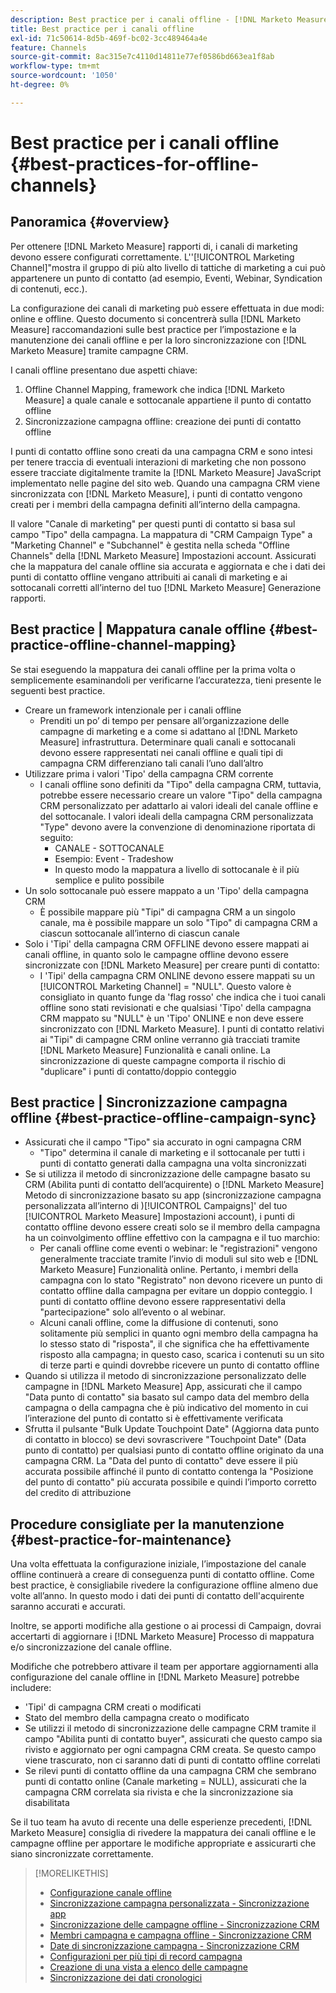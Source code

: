 ```yaml
---
description: Best practice per i canali offline - [!DNL Marketo Measure] - Documentazione del prodotto
title: Best practice per i canali offline
exl-id: 71c50614-8d5b-469f-bc02-3cc489464a4e
feature: Channels
source-git-commit: 8ac315e7c4110d14811e77ef0586bd663ea1f8ab
workflow-type: tm+mt
source-wordcount: '1050'
ht-degree: 0%

---
```


# Best practice per i canali offline {#best-practices-for-offline-channels}

## Panoramica {#overview}

Per ottenere [!DNL Marketo Measure] rapporti di, i canali di marketing devono essere configurati correttamente. L&#39;&#39;[!UICONTROL Marketing Channel]&quot;mostra il gruppo di più alto livello di tattiche di marketing a cui può appartenere un punto di contatto (ad esempio, Eventi, Webinar, Syndication di contenuti, ecc.).

La configurazione dei canali di marketing può essere effettuata in due modi: online e offline. Questo documento si concentrerà sulla [!DNL Marketo Measure] raccomandazioni sulle best practice per l’impostazione e la manutenzione dei canali offline e per la loro sincronizzazione con [!DNL Marketo Measure] tramite campagne CRM.

I canali offline presentano due aspetti chiave:

1. Offline Channel Mapping, framework che indica [!DNL Marketo Measure] a quale canale e sottocanale appartiene il punto di contatto offline
1. Sincronizzazione campagna offline: creazione dei punti di contatto offline

I punti di contatto offline sono creati da una campagna CRM e sono intesi per tenere traccia di eventuali interazioni di marketing che non possono essere tracciate digitalmente tramite la [!DNL Marketo Measure] JavaScript implementato nelle pagine del sito web. Quando una campagna CRM viene sincronizzata con [!DNL Marketo Measure], i punti di contatto vengono creati per i membri della campagna definiti all’interno della campagna.

Il valore &quot;Canale di marketing&quot; per questi punti di contatto si basa sul campo &quot;Tipo&quot; della campagna. La mappatura di &quot;CRM Campaign Type&quot; a &quot;Marketing Channel&quot; e &quot;Subchannel&quot; è gestita nella scheda &quot;Offline Channels&quot; della [!DNL Marketo Measure] Impostazioni account. Assicurati che la mappatura del canale offline sia accurata e aggiornata e che i dati dei punti di contatto offline vengano attribuiti ai canali di marketing e ai sottocanali corretti all’interno del tuo [!DNL Marketo Measure] Generazione rapporti.

## Best practice | Mappatura canale offline {#best-practice-offline-channel-mapping}

Se stai eseguendo la mappatura dei canali offline per la prima volta o semplicemente esaminandoli per verificarne l’accuratezza, tieni presente le seguenti best practice.

* Creare un framework intenzionale per i canali offline
   * Prenditi un po’ di tempo per pensare all’organizzazione delle campagne di marketing e a come si adattano al [!DNL Marketo Measure] infrastruttura. Determinare quali canali e sottocanali devono essere rappresentati nei canali offline e quali tipi di campagna CRM differenziano tali canali l’uno dall’altro
* Utilizzare prima i valori &#39;Tipo&#39; della campagna CRM corrente
   * I canali offline sono definiti da &quot;Tipo&quot; della campagna CRM, tuttavia, potrebbe essere necessario creare un valore &quot;Tipo&quot; della campagna CRM personalizzato per adattarlo ai valori ideali del canale offline e del sottocanale. I valori ideali della campagna CRM personalizzata &quot;Type&quot; devono avere la convenzione di denominazione riportata di seguito:
      * CANALE - SOTTOCANALE
      * Esempio: Event - Tradeshow
      * In questo modo la mappatura a livello di sottocanale è il più semplice e pulito possibile
* Un solo sottocanale può essere mappato a un &#39;Tipo&#39; della campagna CRM
   * È possibile mappare più &quot;Tipi&quot; di campagna CRM a un singolo canale, ma è possibile mappare un solo &quot;Tipo&quot; di campagna CRM a ciascun sottocanale all’interno di ciascun canale
* Solo i &#39;Tipi&#39; della campagna CRM OFFLINE devono essere mappati ai canali offline, in quanto solo le campagne offline devono essere sincronizzate con [!DNL Marketo Measure] per creare punti di contatto:
   * I &#39;Tipi&#39; della campagna CRM ONLINE devono essere mappati su un [!UICONTROL Marketing Channel] = &quot;NULL&quot;. Questo valore è consigliato in quanto funge da &#39;flag rosso&#39; che indica che i tuoi canali offline sono stati revisionati e che qualsiasi &#39;Tipo&#39; della campagna CRM mappato su &quot;NULL&quot; è un &#39;Tipo&#39; ONLINE e non deve essere sincronizzato con [!DNL Marketo Measure]. I punti di contatto relativi ai &quot;Tipi&quot; di campagne CRM online verranno già tracciati tramite [!DNL Marketo Measure] Funzionalità e canali online. La sincronizzazione di queste campagne comporta il rischio di &quot;duplicare&quot; i punti di contatto/doppio conteggio

## Best practice | Sincronizzazione campagna offline {#best-practice-offline-campaign-sync}

* Assicurati che il campo &quot;Tipo&quot; sia accurato in ogni campagna CRM
   * &quot;Tipo&quot; determina il canale di marketing e il sottocanale per tutti i punti di contatto generati dalla campagna una volta sincronizzati
* Se si utilizza il metodo di sincronizzazione delle campagne basato su CRM (Abilita punti di contatto dell’acquirente) o [!DNL Marketo Measure] Metodo di sincronizzazione basato su app (sincronizzazione campagna personalizzata all’interno di )[!UICONTROL Campaigns]&#39; del tuo [!UICONTROL Marketo Measure] Impostazioni account), i punti di contatto offline devono essere creati solo se il membro della campagna ha un coinvolgimento offline effettivo con la campagna e il tuo marchio:
   * Per canali offline come eventi o webinar: le &quot;registrazioni&quot; vengono generalmente tracciate tramite l’invio di moduli sul sito web e [!DNL Marketo Measure] Funzionalità online. Pertanto, i membri della campagna con lo stato &quot;Registrato&quot; non devono ricevere un punto di contatto offline dalla campagna per evitare un doppio conteggio. I punti di contatto offline devono essere rappresentativi della &quot;partecipazione&quot; solo all’evento o al webinar.
   * Alcuni canali offline, come la diffusione di contenuti, sono solitamente più semplici in quanto ogni membro della campagna ha lo stesso stato di &quot;risposta&quot;, il che significa che ha effettivamente risposto alla campagna; in questo caso, scarica i contenuti su un sito di terze parti e quindi dovrebbe ricevere un punto di contatto offline
* Quando si utilizza il metodo di sincronizzazione personalizzato delle campagne in [!DNL Marketo Measure] App, assicurati che il campo &quot;Data punto di contatto&quot; sia basato sul campo data del membro della campagna o della campagna che è più indicativo del momento in cui l’interazione del punto di contatto si è effettivamente verificata
* Sfrutta il pulsante &quot;Bulk Update Touchpoint Date&quot; (Aggiorna data punto di contatto in blocco) se devi sovrascrivere &quot;Touchpoint Date&quot; (Data punto di contatto) per qualsiasi punto di contatto offline originato da una campagna CRM. La &quot;Data del punto di contatto&quot; deve essere il più accurata possibile affinché il punto di contatto contenga la &quot;Posizione del punto di contatto&quot; più accurata possibile e quindi l’importo corretto del credito di attribuzione

## Procedure consigliate per la manutenzione {#best-practice-for-maintenance}

Una volta effettuata la configurazione iniziale, l’impostazione del canale offline continuerà a creare di conseguenza punti di contatto offline. Come best practice, è consigliabile rivedere la configurazione offline almeno due volte all’anno. In questo modo i dati dei punti di contatto dell&#39;acquirente saranno accurati e accurati.

Inoltre, se apporti modifiche alla gestione o ai processi di Campaign, dovrai accertarti di aggiornare i [!DNL Marketo Measure] Processo di mappatura e/o sincronizzazione del canale offline.

Modifiche che potrebbero attivare il team per apportare aggiornamenti alla configurazione del canale offline in [!DNL Marketo Measure] potrebbe includere:

* &#39;Tipi&#39; di campagna CRM creati o modificati
* Stato del membro della campagna creato o modificato
* Se utilizzi il metodo di sincronizzazione delle campagne CRM tramite il campo &quot;Abilita punti di contatto buyer&quot;, assicurati che questo campo sia rivisto e aggiornato per ogni campagna CRM creata. Se questo campo viene trascurato, non ci saranno dati di punti di contatto offline correlati
* Se rilevi punti di contatto offline da una campagna CRM che sembrano punti di contatto online (Canale marketing = NULL), assicurati che la campagna CRM correlata sia rivista e che la sincronizzazione sia disabilitata

Se il tuo team ha avuto di recente una delle esperienze precedenti, [!DNL Marketo Measure] consiglia di rivedere la mappatura dei canali offline e le campagne offline per apportare le modifiche appropriate e assicurarti che siano sincronizzate correttamente.

>[!MORELIKETHIS]
>
>* [Configurazione canale offline](/help/channel-tracking-and-setup/offline-channels/offline-custom-channel-setup.md)
>* [Sincronizzazione campagna personalizzata - Sincronizzazione app](/help/channel-tracking-and-setup/offline-channels/custom-campaign-sync.md)
>* [Sincronizzazione delle campagne offline - Sincronizzazione CRM](/help/channel-tracking-and-setup/offline-channels/syncing-offline-campaigns.md)
>* [Membri campagna e campagna offline - Sincronizzazione CRM](/help/channel-tracking-and-setup/offline-channels/campaigns-and-campaign-members.md)
>* [Date di sincronizzazione campagna - Sincronizzazione CRM](/help/channel-tracking-and-setup/offline-channels/campaign-sync-dates.md)
>* [Configurazioni per più tipi di record campagna](/help/channel-tracking-and-setup/offline-channels/configurations-for-multiple-campaign-record-types.md)
>* [Creazione di una vista a elenco delle campagne](/help/channel-tracking-and-setup/offline-channels/creating-a-campaign-list-view-for-salesforce-campaigns.md)
>* [Sincronizzazione dei dati cronologici](/help/channel-tracking-and-setup/offline-channels/syncing-historical-data.md)
